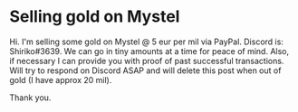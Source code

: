 # Selling gold on Mystel

Hi. I'm selling some gold on Mystel @ 5 eur per mil via PayPal. Discord is: Shiriko#3639. We can go in tiny amounts at a time for peace of mind. Also, if necessary I can provide you with proof of past successful transactions. Will try to respond on Discord ASAP and will delete this post when out of gold (I have approx 20 mil).

Thank you.

